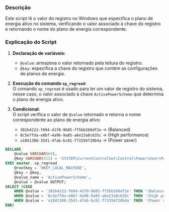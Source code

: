 ### Descrição
Este script lê o valor do registro no Windows que especifica o plano de energia ativo no sistema, verificando o valor associado à chave do registro e retornando o nome do plano de energia correspondente.

### Explicação do Script
1. **Declaração de variáveis:**
   - `@value`: armazena o valor retornado pela leitura do registro.
   - `@key`: especifica a chave do registro que contém as configurações de planos de energia.

2. **Execução do comando `xp_regread`:**  
   O comando `xp_regread` é usado para ler um valor de registro do sistema, nesse caso, o valor associado à chave `ActivePowerScheme` que determina o plano de energia ativo.

3. **Condicional:**  
   O script verifica o valor de `@value` retornado e retorna o nome correspondente ao plano de energia ativo:
   - `381b4222-f694-41f0-9685-ff5bb260df2e` -> (Balanced)
   - `8c5e7fda-e8bf-4a96-9a85-a6e23a8c635c` -> (High performance)
   - `a1841308-3541-4fab-bc81-f71556f20b4a` -> (Power saver)
   
```SQL
DECLARE
    @value VARCHAR(64),
    @key VARCHAR(512) = 'SYSTEM\CurrentControlSet\Control\Power\User\PowerSchemes'
EXEC master..xp_regread
    @rootkey = 'HKEY_LOCAL_MACHINE',
    @key = @key,
    @value_name = 'ActivePowerScheme',
    @value = @value OUTPUT;
SELECT (CASE
    WHEN @value = '381b4222-f694-41f0-9685-ff5bb260df2e' THEN '(Balanced)'
    WHEN @value = '8c5e7fda-e8bf-4a96-9a85-a6e23a8c635c' THEN '(High performance)'
    WHEN @value = 'a1841308-3541-4fab-bc81-f71556f20b4a' THEN '(Power saver)'
END)
```